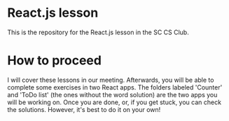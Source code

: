 # React.js lesson

This is the repository for the React.js lesson in the SC CS Club.

# How to proceed

I will cover these lessons in our meeting. Afterwards, you will be able to complete some exercises in two React apps. The folders labeled 'Counter' and 'ToDo list' (the ones without the word solution) are the two apps you will be working on. Once you are done, or, if you get stuck, you can check the solutions. However, it's best to do it on your own!
